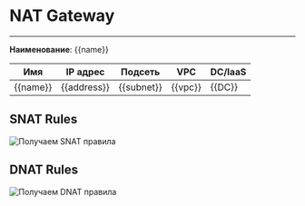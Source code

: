 # NAT Gateway
***  
**Наименование**: {{name}}

| **Имя**  | **IP адрес** | **Подсеть** | **VPC**  | **DC/IaaS** |
|----------|--------------|-------------|----------|------------|
| {{name}} | {{address}}  | {{subnet}}  |  {{vpc}} | {{DC}}     |

## SNAT Rules
![Получаем SNAT правила](@entity/seaf.ta.reverse.cloud_ru.advanced.nat_gateways/natgw_snat?id={{id}})

## DNAT Rules
![Получаем DNAT правила](@entity/seaf.ta.reverse.cloud_ru.advanced.nat_gateways/natgw_dnat?id={{id}})


